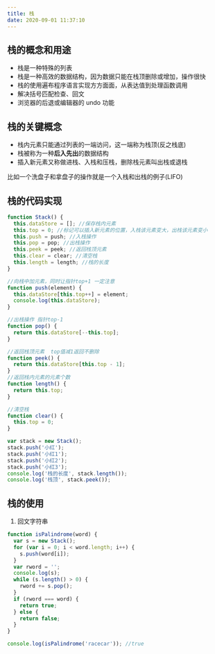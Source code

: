 ```yaml
---
title: 栈
date: 2020-09-01 11:37:10
---
```


## 栈的概念和用途

- 栈是一种特殊的列表
- 栈是一种高效的数据结构，因为数据只能在栈顶删除或增加，操作很快
- 栈的使用遍布程序语言实现方方面面，从表达值到处理函数调用
- 解决括号匹配检查、回文
- 浏览器的后退或编辑器的 undo 功能

## 栈的关键概念

- 栈内元素只能通过列表的一端访问，这一端称为栈顶(反之栈底)
- 栈被称为一种**后入先出**的数据结构
- 插入新元素又称做进栈、入栈和压栈，删除栈元素叫出栈或退栈

比如一个洗盘子和拿盘子的操作就是一个入栈和出栈的例子(LIFO)

## 栈的代码实现

```js
function Stack() {
  this.dataStore = []; //保存栈内元素
  this.top = 0; //标记可以插入新元素的位置，入栈该元素变大，出栈该元素变小
  this.push = push; //入栈操作
  this.pop = pop; //出栈操作
  this.peek = peek; //返回栈顶元素
  this.clear = clear; //清空栈
  this.length = length; //栈的长度
}

//向栈中加元素，同时让指针top+1 一定注意
function push(element) {
  this.dataStore[this.top++] = element;
  console.log(this.dataStore);
}

//出栈操作 指针top-1
function pop() {
  return this.dataStore[--this.top];
}

//返回栈顶元素  top值减1返回不删除
function peek() {
  return this.dataStore[this.top - 1];
}
//返回栈内元素的元素个数
function length() {
  return this.top;
}

//清空栈
function clear() {
  this.top = 0;
}

var stack = new Stack();
stack.push('小红');
stack.push('小红1');
stack.push('小红2');
stack.push('小红3');
console.log('栈的长度', stack.length());
console.log('栈顶', stack.peek());
```

## 栈的使用

1. 回文字符串

```js
function isPalindrome(word) {
  var s = new Stack();
  for (var i = 0; i < word.length; i++) {
    s.push(word[i]);
  }
  var rword = '';
  console.log(s);
  while (s.length() > 0) {
    rword += s.pop();
  }
  if (rword === word) {
    return true;
  } else {
    return false;
  }
}

console.log(isPalindrome('racecar')); //true
```

